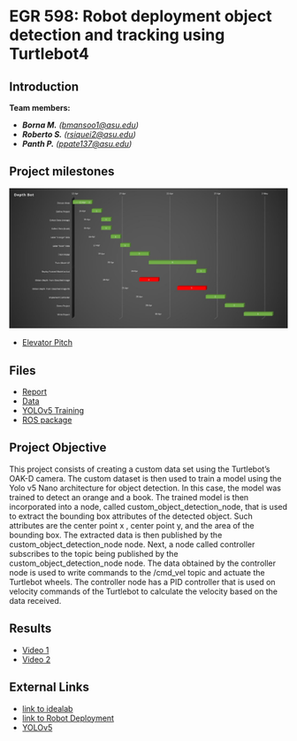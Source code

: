 # EGR 598: Robot deployment object detection and tracking using Turtlebot4

## Introduction

**Team members:**
* **_Borna M._** _(bmansoo1@asu.edu)_
* **_Roberto S._** _(rsiquei2@asu.edu)_
* **_Panth P._** _(ppate137@asu.edu)_

## Project milestones
![image caption](/Ganttchart.jpg)
* [Elevator Pitch](/elevator_pitch_take_1.mp4)

## Files
* [Report](/FinalReportTeam03.html)
* [Data](https://app.roboflow.com/robdep/robdep_project/deploy/2)
* [YOLOv5 Training](YOLOv5_Custom_Training.ipynb)
* [ROS package](/ROSPackage.zip)

## Project Objective

This project consists of creating a custom data set using the Turtlebot’s OAK-D camera. The custom dataset is then used to train a model using the Yolo v5 Nano architecture for object detection. In this case, the model was trained to detect an orange and a book. The trained model is then incorporated into a node, called custom_object_detection_node, that is used to extract the bounding box attributes of the detected object. Such attributes are the center point x , center point y, and the area of the bounding box. The extracted data is then published by the custom_object_detection_node node. Next, a node called controller subscribes to the topic being published by the custom_object_detection_node node. The data obtained by the controller node is used to write commands to the /cmd_vel topic and actuate the Turtlebot wheels. The controller node has a PID controller that is used on velocity commands of the Turtlebot to calculate the velocity based on the data received.

## Results

* [Video 1](/CameraView.mp4)
* [Video 2](/ScreenView.mp4)

## External Links

* [link to idealab](https://idealab.asu.edu)
* [link to Robot Deployment](https://robot-deployment.bitbucket.io/)
* [YOLOv5](https://github.com/ultralytics/yolov5)



